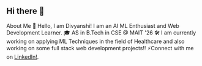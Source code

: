 ## Hi there 👋

<!--
**Divyanshi-Joshi/Divyanshi-Joshi** is a ✨ _special_ ✨ repository because its `README.md` (this file) appears on your GitHub profile.
-->

About Me
👋 Hello, I am Divyanshi! I am an AI ML Enthusiast and Web Development Learner.
🎓 AS in B.Tech in CSE @ MAIT '26 
🛠️ I am currently working on applying ML Techniques in the field of Healthcare and also working on some full stack web development projects!!
⚡Connect with me on [LinkedIn!](https://www.linkedin.com/in/your-linkedin-profile).

